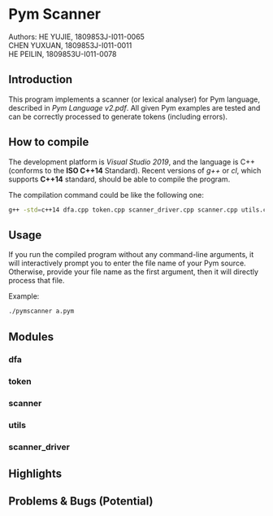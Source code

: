 # Pym Scanner
Authors:
HE YUJIE, 1809853J-I011-0065  
CHEN YUXUAN, 1809853J-I011-0011  
HE PEILIN, 1809853U-I011-0078

## Introduction
This program implements a scanner (or lexical analyser) for Pym language, described in *Pym Language v2.pdf*. All given Pym examples are tested and can be correctly processed to generate tokens (including errors).

## How to compile
The development platform is *Visual Studio 2019*, and the language is C++ (conforms to the **ISO C++14** Standard). Recent versions of *g++* or *cl*, which supports **C++14** standard, should be able to compile the program.

The compilation command could be like the following one:
```sh
g++ -std=c++14 dfa.cpp token.cpp scanner_driver.cpp scanner.cpp utils.cpp -o pymscanner
```

## Usage
If you run the compiled program without any command-line arguments, it will interactively prompt you to enter the file name of your Pym source. Otherwise, provide your file name as the first argument, then it will directly process that file.

Example:
```sh
./pymscanner a.pym
```

## Modules
### dfa

### token

### scanner

### utils

### scanner_driver

## Highlights

## Problems & Bugs (Potential)